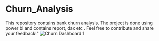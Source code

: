 # Churn_Analysis
This repository contains bank churn analysis. The project is done using power bi and contains report, dax etc . Feel free to contribute and share your feedback!"
![Churn Dashboard 1](https://user-images.githubusercontent.com/126227233/234560187-a05db0a6-9612-40e2-b33e-af12d0345f1a.png)
